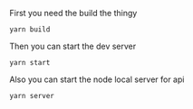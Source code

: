First you need the build the thingy
```
yarn build
```
Then you can start the dev server
```
yarn start
```
Also you can start the node local server for api
```
yarn server
```